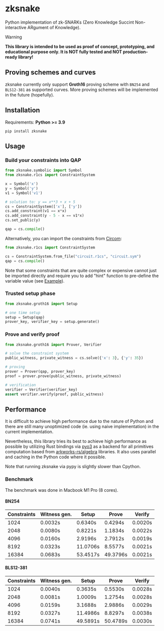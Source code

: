 # zksnake

Python implementation of zk-SNARKs (Zero Knowledge Succint Non-interactive ARgument of Knowledge).

<!-- prettier-ignore-start -->
> [!WARNING] 
**This library is intended to be used as proof of concept, prototyping, and educational purpose only. It is NOT fully tested and NOT production-ready library!**
<!-- prettier-ignore-end -->

## Proving schemes and curves

zksnake currently only support **Groth16** proving scheme with `BN254` and `BLS12-381` as supported curves. More proving schemes will be implemented in the future (hopefully).

## Installation

Requirements: **Python >= 3.9**

```
pip install zksnake
```

## Usage

### Build your constraints into QAP

```python
from zksnake.symbolic import Symbol
from zksnake.r1cs import ConstraintSystem

x = Symbol('x')
y = Symbol('y')
v1 = Symbol('v1')

# solution to: y == x**3 + x + 5
cs = ConstraintSystem(['x'], ['y'])
cs.add_constraint(v1 == x*x)
cs.add_constraint(y - 5 - x == v1*x)
cs.set_public(y)

qap = cs.compile()
```

Alternatively, you can import the constraints from [Circom](https://github.com/iden3/circom):

```python
from zksnake.r1cs import ConstraintSystem

cs = ConstraintSystem.from_file("circuit.r1cs", "circuit.sym")
qap = cs.compile()
```

Note that some constraints that are quite complex or expensive cannot just be imported directly and require you to add "hint" function to pre-define the variable value (see [Example](./examples/example_bitify_circom.py)).

### Trusted setup phase

```python
from zksnake.groth16 import Setup

# one time setup
setup = Setup(qap)
prover_key, verifier_key = setup.generate()
```

### Prove and verify proof

```python
from zksnake.groth16 import Prover, Verifier

# solve the constraint system
public_witness, private_witness = cs.solve({'x': 3}, {'y': 35})

# proving
prover = Prover(qap, prover_key)
proof = prover.prove(public_witness, private_witness)

# verification
verifier = Verifier(verifier_key)
assert verifier.verify(proof, public_witness)
```

## Performance

It is difficult to achieve high performance due to the nature of Python and there are still many unoptimized code (ie. using naive implementation) in the current implementation.

Nevertheless, this library tries its best to achieve high performance as possible by utilizing Rust bindings via [pyo3](https://github.com/PyO3/pyo3) as a backend for all primitives computation based from [arkworks-rs/algebra](https://github.com/arkworks-rs/algebra) libraries. It also uses parallel and caching in the Python code where it possible.

Note that running zksnake via pypy is slightly slower than Cpython.

### Benchmark

The benchmark was done in Macbook M1 Pro (8 cores).

#### BN254

| Constraints | Witness gen. | Setup    | Prove    | Verify  |
| ----------- | ------------ | -------- | -------- | ------- |
| 1024        | 0.0032s      | 0.6340s  | 0.4294s  | 0.0020s |
| 2048        | 0.0080s      | 0.8221s  | 1.1834s  | 0.0022s |
| 4096        | 0.0160s      | 2.9196s  | 2.7912s  | 0.0019s |
| 8192        | 0.0323s      | 11.0706s | 8.5577s  | 0.0021s |
| 16384       | 0.0683s      | 53.4517s | 49.3796s | 0.0021s |

#### BLS12-381

| Constraints | Witness gen. | Setup    | Prove    | Verify  |
| ----------- | ------------ | -------- | -------- | ------- |
| 1024        | 0.0040s      | 0.3635s  | 0.5530s  | 0.0028s |
| 2048        | 0.0081s      | 1.0009s  | 1.2754s  | 0.0028s |
| 4096        | 0.0159s      | 3.1688s  | 2.9886s  | 0.0029s |
| 8192        | 0.0327s      | 11.4986s | 8.8297s  | 0.0038s |
| 16384       | 0.0741s      | 49.5891s | 50.4789s | 0.0030s |
